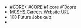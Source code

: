 - #CORE+ #CORE #11core #10core
- [MCSHS Careers Website URL](https://mountaincreekshscareers.com.au/)
- [100 Future Jobs quiz](https://mountaincreekshscareers.com.au/future-jobs)
-